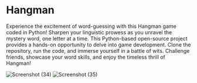 # Hangman
Experience the excitement of word-guessing with this Hangman game coded in Python! Sharpen your linguistic prowess as you unravel the mystery word, one letter at a time. This Python-based open-source project provides a hands-on opportunity to delve into game development. Clone the repository, run the code, and immerse yourself in a battle of wits. Challenge friends, showcase your word skills, and enjoy the timeless thrill of Hangman!

![Screenshot (34)](https://github.com/VinsmokeSomya/Hangman/assets/117063787/42853c7e-0932-423c-aef8-12ed66c8f4e5)
![Screenshot (35)](https://github.com/VinsmokeSomya/Hangman/assets/117063787/a80c940c-5e41-4223-9817-215a4ed97eb3)
